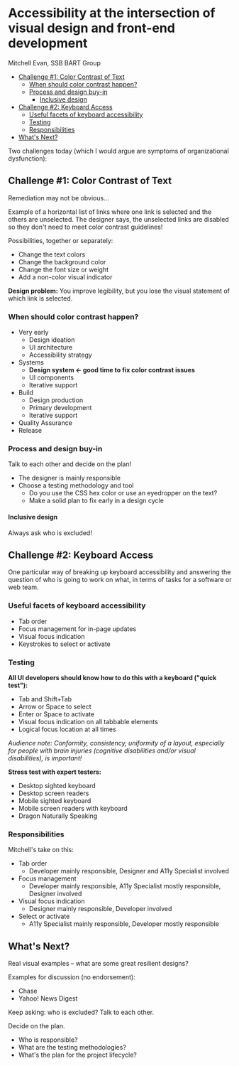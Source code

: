 # Accessibility at the intersection of visual design and front-end development

Mitchell Evan, SSB BART Group

* [Challenge #1: Color Contrast of Text](#challenge-1-color-contrast-of-text)
  * [When should color contrast happen?](#when-should-color-contrast-happen)
  * [Process and design buy-in](#process-and-design-buy-in)
    * [Inclusive design](#inclusive-design)
* [Challenge #2: Keyboard Access](#challenge-2-keyboard-access)
  * [Useful facets of keyboard accessibility](#useful-facets-of-keyboard-accessibility)
  * [Testing](#testing)
  * [Responsibilities](#responsibilities)
* [What's Next?](#whats-next)

Two challenges today (which I would argue are symptoms of organizational dysfunction):

## Challenge #1: Color Contrast of Text

Remediation may not be obvious…

Example of a horizontal list of links where one link is selected and the others are unselected. The designer says, the unselected links are disabled so they don't need to meet color contrast guidelines!

Possibilities, together or separately:

* Change the text colors
* Change the background color
* Change the font size or weight
* Add a non-color visual indicator

**Design problem:** You improve legibility, but you lose the visual statement of which link is selected.

### When should color contrast happen?

* Very early
  * Design ideation
  * UI architecture
  * Accessibility strategy
* Systems
  * **Design system  ← good time to fix color contrast issues**
  * UI components
  * Iterative support
* Build
  * Design production
  * Primary development
  * Iterative support
* Quality Assurance
* Release

### Process and design buy-in

Talk to each other and decide on the plan!

* The designer is mainly responsible
* Choose a testing methodology and tool
  * Do you use the CSS hex color or use an eyedropper on the text?
  * Make a solid plan to fix early in a design cycle

#### Inclusive design

Always ask who is excluded!

## Challenge #2: Keyboard Access

One particular way of breaking up keyboard accessibility and answering the question of who is going to work on what, in terms of tasks for a software or web team.

### Useful facets of keyboard accessibility

* Tab order
* Focus management for in-page updates
* Visual focus indication
* Keystrokes to select or activate

### Testing

**All UI developers should know how to do this with a keyboard ("quick test"):**

* Tab and Shift+Tab
* Arrow or Space to select
* Enter or Space to activate
* Visual focus indication on all tabbable elements
* Logical focus location at all times

*Audience note: Conformity, consistency, uniformity of a layout, especially for people with brain injuries (cognitive disabilities and/or visual disabilities), is important!*

**Stress test with expert testers:**

* Desktop sighted keyboard
* Desktop screen readers
* Mobile sighted keyboard
* Mobile screen readers with keyboard
* Dragon Naturally Speaking

### Responsibilities

Mitchell's take on this:

* Tab order
  * Developer mainly responsible, Designer and A11y Specialist involved
* Focus management
  * Developer mainly responsible, A11y Specialist mostly responsible, Designer involved
* Visual focus indication
  * Designer mainly responsible, Developer involved
* Select or activate
  * A11y Specialist mainly responsible, Developer mostly responsible

## What's Next?

Real visual examples – what are some great resilient designs?

Examples for discussion (no endorsement):

* Chase
* Yahoo! News Digest

Keep asking: who is excluded?
Talk to each other.

Decide on the plan.

* Who is responsible?
* What are the testing methodologies?
* What's the plan for the project lifecycle?

